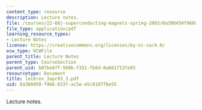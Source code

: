 ```yaml
---
content_type: resource
description: Lecture notes.
file: /courses/22-68j-superconducting-magnets-spring-2003/0a300450f966033fac5ee5c8107fbe55_lec6rev_3apr03_3.pdf
file_type: application/pdf
learning_resource_types:
- Lecture Notes
license: https://creativecommons.org/licenses/by-nc-sa/4.0/
ocw_type: OCWFile
parent_title: Lecture Notes
parent_type: CourseSection
parent_uid: b07be87f-560b-f351-fb8d-8a661713fe93
resourcetype: Document
title: lec6rev_3apr03_3.pdf
uid: 0a300450-f966-033f-ac5e-e5c8107fbe55
---
```

Lecture notes.